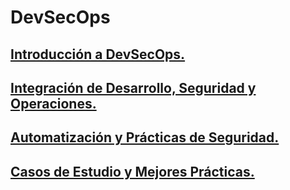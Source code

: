 # DevSecOps 

## [Introducción a DevSecOps.](https://github.com/CristBG/PRACTICA15032023/tree/main/DianaPinzon)

## [Integración de Desarrollo, Seguridad y Operaciones.](https://github.com/CristBG/PRACTICA15032023/tree/main/CristianPardo)

## [Automatización y Prácticas de Seguridad.](https://github.com/CristBG/PRACTICA15032023/tree/main/CristianBallen)

## [Casos de Estudio y Mejores Prácticas.](https://github.com/CristBG/PRACTICA15032023/tree/main/haroldmesa)
